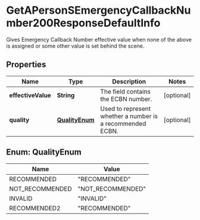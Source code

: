 

# GetAPersonSEmergencyCallbackNumber200ResponseDefaultInfo

Gives Emergency Callback Number effective value when none of the above is assigned or some other value is set behind the scene.

## Properties

| Name | Type | Description | Notes |
|------------ | ------------- | ------------- | -------------|
|**effectiveValue** | **String** | The field contains the ECBN number. |  [optional] |
|**quality** | [**QualityEnum**](#QualityEnum) | Used to represent whether a number is a recommended ECBN. |  [optional] |



## Enum: QualityEnum

| Name | Value |
|---- | -----|
| RECOMMENDED | &quot;RECOMMENDED&quot; |
| NOT_RECOMMENDED | &quot;NOT_RECOMMENDED&quot; |
| INVALID | &quot;INVALID&quot; |
| RECOMMENDED2 | &quot;RECOMMENDED&quot; |



